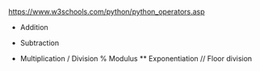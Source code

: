https://www.w3schools.com/python/python_operators.asp
+	Addition
-	Subtraction
*	Multiplication
/	Division
%	Modulus
**	Exponentiation
//	Floor division
